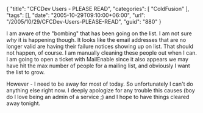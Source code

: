 {
	"title": "CFCDev Users - PLEASE READ",
	"categories": [
		"ColdFusion"
	],
	"tags": [],
	"date": "2005-10-29T09:10:00+06:00",
	"url": "/2005/10/29/CFCDev-Users-PLEASE-READ",
	"guid": "880"
}

I am aware of the "bombing" that has been going on the list. I am not sure <i>why</i> it is happening though. It looks like the email addresses that are no longer valid are having their failure notices showing up on list. That should not happen, of course. I am manually cleaning these people out when I can. I am going to open a ticket with MailEnable since it also appears we may have hit the max number of people for a mailing list, and obviously I want the list to grow.

However - I need to be away for most of today. So unfortunately I can't do anything else right now. I deeply apologize for any trouble this causes (boy do I love being an admin of a service ;) and I hope to have things cleared away tonight.